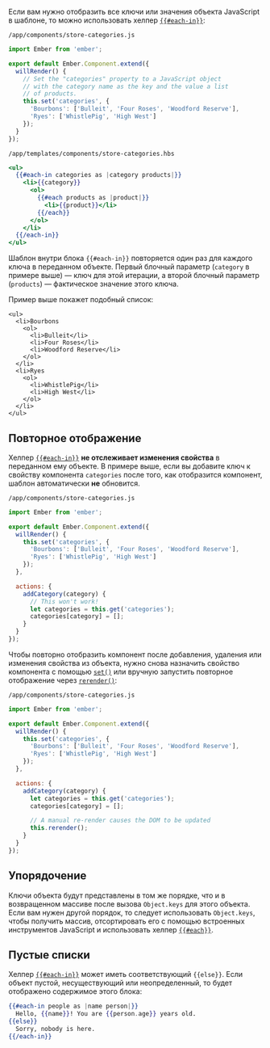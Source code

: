 Если вам нужно отобразить все ключи или значения объекта JavaScript в шаблоне, то можно использовать хелпер [`{{#each-in}}`](http://emberjs.com/api/classes/Ember.Templates.helpers.html#method_each-in):

`/app/components/store-categories.js`
```js
import Ember from 'ember';

export default Ember.Component.extend({
  willRender() {
    // Set the "categories" property to a JavaScript object
    // with the category name as the key and the value a list
    // of products.
    this.set('categories', {
      'Bourbons': ['Bulleit', 'Four Roses', 'Woodford Reserve'],
      'Ryes': ['WhistlePig', 'High West']
    });
  }
});
```

`/app/templates/components/store-categories.hbs`
```hbs
<ul>
  {{#each-in categories as |category products|}}
    <li>{{category}}
      <ol>
        {{#each products as |product|}}
          <li>{{product}}</li>
        {{/each}}
      </ol>
    </li>
  {{/each-in}}
</ul>
```

Шаблон внутри блока `{{#each-in}}` повторяется один раз для каждого ключа в переданном объекте. Первый блочный параметр (`category` в примере выше) — ключ для этой итерации, а второй блочный параметр (`products`) — фактическое значение этого ключа.

Пример выше покажет подобный список:

```
<ul>
  <li>Bourbons
    <ol>
      <li>Bulleit</li>
      <li>Four Roses</li>
      <li>Woodford Reserve</li>
    </ol>
  </li>
  <li>Ryes
    <ol>
      <li>WhistlePig</li>
      <li>High West</li>
    </ol>
  </li>
</ul>
```

## Повторное отображение

Хелпер [`{{#each-in}}`](http://emberjs.com/api/classes/Ember.Templates.helpers.html#method_each-in) **не отслеживает изменения свойства** в переданном ему объекте. В примере выше, если вы добавите ключ к свойству компонента `categories` после того, как отобразится компонент, шаблон автоматически **не** обновится.

`/app/components/store-categories.js`
```js
import Ember from 'ember';

export default Ember.Component.extend({
  willRender() {
    this.set('categories', {
      'Bourbons': ['Bulleit', 'Four Roses', 'Woodford Reserve'],
      'Ryes': ['WhistlePig', 'High West']
    });
  },

  actions: {
    addCategory(category) {
      // This won't work!
      let categories = this.get('categories');
      categories[category] = [];
    }
  }
});
```

Чтобы повторно отобразить компонент после добавления, удаления или изменения свойства из объекта, нужно снова назначить свойство компонента с помощью [`set()`](http://emberjs.com/api/classes/Ember.Component.html#method_set) или вручную запустить повторное отображение через [`rerender()`](http://emberjs.com/api/classes/Ember.Component.html#method_rerender):

`/app/components/store-categories.js`
```js
import Ember from 'ember';

export default Ember.Component.extend({
  willRender() {
    this.set('categories', {
      'Bourbons': ['Bulleit', 'Four Roses', 'Woodford Reserve'],
      'Ryes': ['WhistlePig', 'High West']
    });
  },

  actions: {
    addCategory(category) {
      let categories = this.get('categories');
      categories[category] = [];

      // A manual re-render causes the DOM to be updated
      this.rerender();
    }
  }
});
```

## Упорядочение

Ключи объекта будут представлены в том же порядке, что и в возвращенном массиве после вызова `Object.keys` для этого объекта. Если вам нужен другой порядок, то следует использовать `Object.keys`, чтобы получить массив, отсортировать его с помощью встроенных инструментов JavaScript и использовать хелпер [`{{#each}}`](http://emberjs.com/api/classes/Ember.Templates.helpers.html#method_each-in).

## Пустые списки
Хелпер [`{{#each-in}}`](http://emberjs.com/api/classes/Ember.Templates.helpers.html#method_each-in) может иметь соответствующий `{{else}}`. Если объект пустой, несуществующий или неопределенный, то будет отображено содержимое этого блока:

```hbs
{{#each-in people as |name person|}}
  Hello, {{name}}! You are {{person.age}} years old.
{{else}}
  Sorry, nobody is here.
{{/each-in}}
```